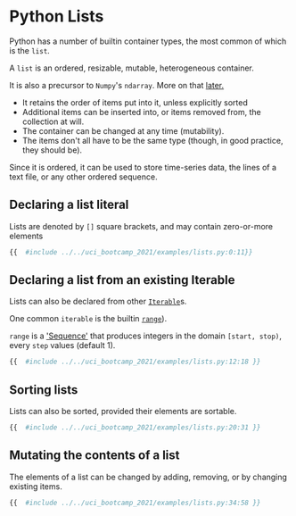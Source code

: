 # Python Lists

Python has a number of builtin container types, the most common of which is the `list`.

A `list` is an ordered, resizable, mutable, heterogeneous container.

It is also a precursor to `Numpy`'s `ndarray`. More on that [later.](the_ndarray.md)

- It retains the order of items put into it, unless explicitly sorted
- Additional items can be inserted into, or items removed from, the collection at will.
- The container can be changed at any time (mutability).
- The items don't all have to be the same type (though, in good practice, they should be).

Since it is ordered, it can be used to store time-series data, the lines of a text file, or any other
ordered sequence.

## Declaring a list literal

Lists are denoted by `[]` square brackets, and may contain zero-or-more elements

```python
{{  #include ../../uci_bootcamp_2021/examples/lists.py:0:11}}
```

## Declaring a list from an existing Iterable

Lists can also be declared from
other [`Iterable`](https://docs.python.org/3/library/collections.abc.html#collections.abc.Iterable)s.

One common `iterable` is the
builtin [`range`](https://docs.python.org/3/library/functions.html#func-range)).

`range` is a ['Sequence'](https://docs.python.org/3/library/stdtypes.html#typesseq) that produces
integers in the domain `[start, stop)`, every `step` values (default 1).

```python
{{  #include ../../uci_bootcamp_2021/examples/lists.py:12:18 }}
```

## Sorting lists
Lists can also be sorted, provided their elements are sortable.
```python
{{  #include ../../uci_bootcamp_2021/examples/lists.py:20:31 }}
```

## Mutating the contents of a list
The elements of a list can be changed by adding, removing, or by changing existing items.

```python
{{  #include ../../uci_bootcamp_2021/examples/lists.py:34:58 }}
```
